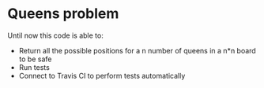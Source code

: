 # Queens problem

Until now this code is able to:
* Return all the possible positions for a n number of queens in a n\*n board to be safe
* Run tests
* Connect to Travis CI to perform tests automatically
